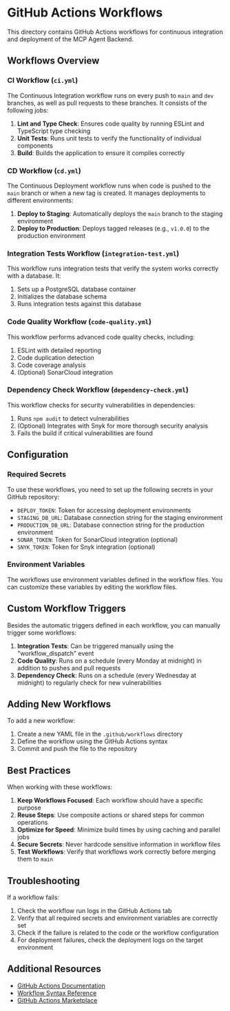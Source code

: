 # GitHub Actions Workflows

This directory contains GitHub Actions workflows for continuous integration and deployment of the MCP Agent Backend.

## Workflows Overview

### CI Workflow (`ci.yml`)

The Continuous Integration workflow runs on every push to `main` and `dev` branches, as well as pull requests to these branches. It consists of the following jobs:

1. **Lint and Type Check**: Ensures code quality by running ESLint and TypeScript type checking
2. **Unit Tests**: Runs unit tests to verify the functionality of individual components
3. **Build**: Builds the application to ensure it compiles correctly

### CD Workflow (`cd.yml`)

The Continuous Deployment workflow runs when code is pushed to the `main` branch or when a new tag is created. It manages deployments to different environments:

1. **Deploy to Staging**: Automatically deploys the `main` branch to the staging environment
2. **Deploy to Production**: Deploys tagged releases (e.g., `v1.0.0`) to the production environment

### Integration Tests Workflow (`integration-test.yml`)

This workflow runs integration tests that verify the system works correctly with a database. It:

1. Sets up a PostgreSQL database container
2. Initializes the database schema
3. Runs integration tests against this database

### Code Quality Workflow (`code-quality.yml`)

This workflow performs advanced code quality checks, including:

1. ESLint with detailed reporting
2. Code duplication detection
3. Code coverage analysis
4. (Optional) SonarCloud integration

### Dependency Check Workflow (`dependency-check.yml`)

This workflow checks for security vulnerabilities in dependencies:

1. Runs `npm audit` to detect vulnerabilities
2. (Optional) Integrates with Snyk for more thorough security analysis
3. Fails the build if critical vulnerabilities are found

## Configuration

### Required Secrets

To use these workflows, you need to set up the following secrets in your GitHub repository:

- `DEPLOY_TOKEN`: Token for accessing deployment environments
- `STAGING_DB_URL`: Database connection string for the staging environment
- `PRODUCTION_DB_URL`: Database connection string for the production environment
- `SONAR_TOKEN`: Token for SonarCloud integration (optional)
- `SNYK_TOKEN`: Token for Snyk integration (optional)

### Environment Variables

The workflows use environment variables defined in the workflow files. You can customize these variables by editing the workflow files.

## Custom Workflow Triggers

Besides the automatic triggers defined in each workflow, you can manually trigger some workflows:

1. **Integration Tests**: Can be triggered manually using the "workflow_dispatch" event
2. **Code Quality**: Runs on a schedule (every Monday at midnight) in addition to pushes and pull requests
3. **Dependency Check**: Runs on a schedule (every Wednesday at midnight) to regularly check for new vulnerabilities

## Adding New Workflows

To add a new workflow:

1. Create a new YAML file in the `.github/workflows` directory
2. Define the workflow using the GitHub Actions syntax
3. Commit and push the file to the repository

## Best Practices

When working with these workflows:

1. **Keep Workflows Focused**: Each workflow should have a specific purpose
2. **Reuse Steps**: Use composite actions or shared steps for common operations
3. **Optimize for Speed**: Minimize build times by using caching and parallel jobs
4. **Secure Secrets**: Never hardcode sensitive information in workflow files
5. **Test Workflows**: Verify that workflows work correctly before merging them to `main`

## Troubleshooting

If a workflow fails:

1. Check the workflow run logs in the GitHub Actions tab
2. Verify that all required secrets and environment variables are correctly set
3. Check if the failure is related to the code or the workflow configuration
4. For deployment failures, check the deployment logs on the target environment

## Additional Resources

- [GitHub Actions Documentation](https://docs.github.com/en/actions)
- [Workflow Syntax Reference](https://docs.github.com/en/actions/reference/workflow-syntax-for-github-actions)
- [GitHub Actions Marketplace](https://github.com/marketplace?type=actions)